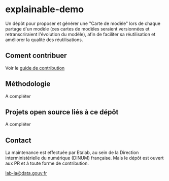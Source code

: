 # explainable-demo

Un dépôt pour proposer et générer une "Carte de modèle" lors de chaque partage d'un modèle (ces cartes de modèles seraient versionnées et retranscriraient l'évolution du modèle), afin de faciliter sa réutilisation et améliorer la qualité des réutilisations.

## Coment contribuer

Voir le [guide de contribution](CONTRIBUTING.md)

## Méthodologie 

A compléter

## Projets open source liés à ce dépôt

A compléter

## Contact

La maintenance est effectuée par Etalab, au sein de la Direction interministérielle du numérique (DINUM) française. Mais le dépôt est ouvert aux PR et à toute forme de contribution.

[lab-ia@data.gouv.fr](mailto:lab-ia@data.gouv.fr)
